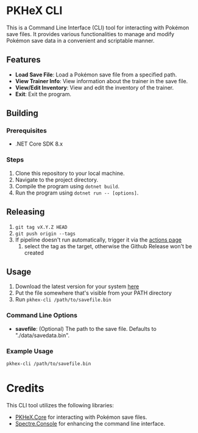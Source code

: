 # PKHeX CLI

This is a Command Line Interface (CLI) tool for interacting with Pokémon save files. It provides various functionalities to manage and modify Pokémon save data in a convenient and scriptable manner.

## Features

- **Load Save File**: Load a Pokémon save file from a specified path.
- **View Trainer Info**: View information about the trainer in the save file.
- **View/Edit Inventory**: View and edit the inventory of the trainer.
- **Exit**: Exit the program.

## Building

### Prerequisites

- .NET Core SDK 8.x

### Steps

1. Clone this repository to your local machine.
2. Navigate to the project directory.
3. Compile the program using `dotnet build`.
4. Run the program using `dotnet run -- [options]`.

## Releasing

1. `git tag vX.Y.Z HEAD`
2. `git push origin --tags`
3. If pipeline doesn't run automatically, trigger it via the [actions page](https://github.com/arleypadua/PKHeX.CLI/actions/workflows/dotnet.yml)
   1. select the tag as the target, otherwise the Github Release won't be created

## Usage

1. Download the latest version for your system [here](https://github.com/arleypadua/PKHeX.CLI/releases)
2. Put the file somewhere that's visible from your PATH directory
3. Run `pkhex-cli /path/to/savefile.bin`

### Command Line Options

- **savefile**: (Optional) The path to the save file. Defaults to "./data/savedata.bin".

### Example Usage

```bash
pkhex-cli /path/to/savefile.bin
```

# Credits

This CLI tool utilizes the following libraries:

* [PKHeX.Core](https://github.com/kwsch/PKHeX/tree/master) for interacting with Pokémon save files.
* [Spectre.Console](https://github.com/spectreconsole/spectre.console) for enhancing the command line interface.